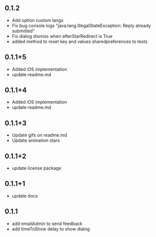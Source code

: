 ## 0.1.2
- Add option custom langs
- Fix bug console logs "java.lang.IllegalStateException: Reply already submitted"
- Fix dialog dismiss when afterStarRedirect is True
- added method to reset key and values sharedpreferences to tests

## 0.1.1+5
- Added iOS implementation
- update readme.md

## 0.1.1+4
- Added iOS implementation
- update readme.md

## 0.1.1+3
- Update gifs on readme.md
- Update animation stars

## 0.1.1+2
- update license package

## 0.1.1+1
- update docs

## 0.1.1
- add emailAdmin to send feedback
- add timeToShow delay to show dialog
